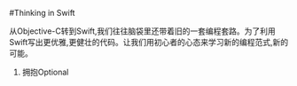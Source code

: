 #Thinking in Swift

从Objective-C转到Swift,我们往往脑袋里还带着旧的一套编程套路。为了利用Swift写出更优雅,更健壮的代码。让我们用初心者的心态来学习新的编程范式,新的可能。

1. 拥抱Optional

	
	